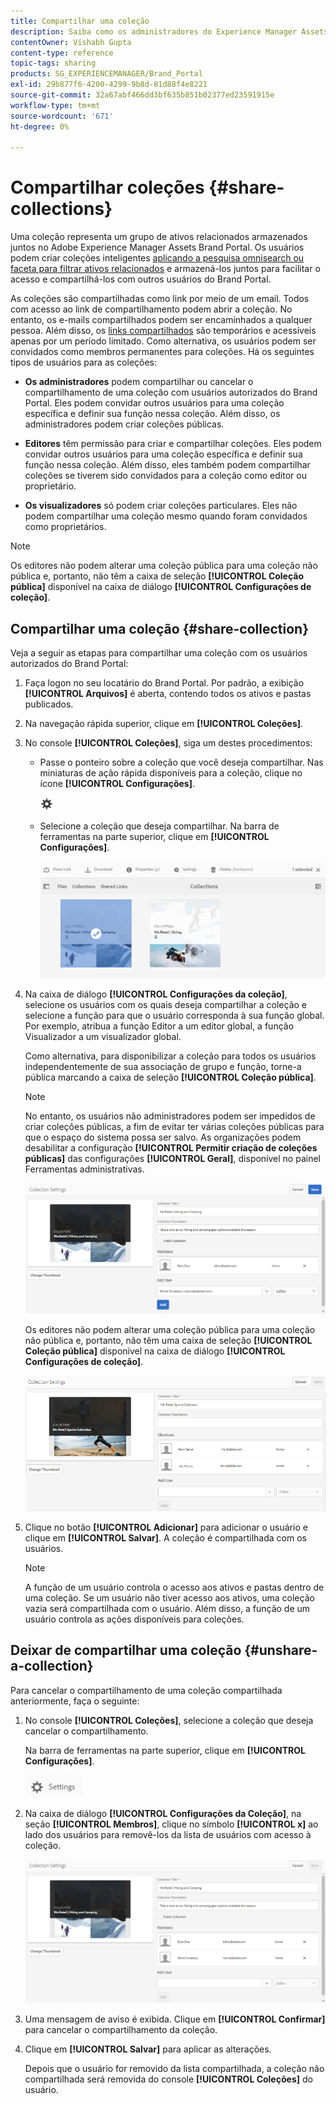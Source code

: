```yaml
---
title: Compartilhar uma coleção
description: Saiba como os administradores do Experience Manager Assets Brand Portal podem compartilhar e cancelar o compartilhamento de uma coleção inteligente com usuários autorizados. Os editores podem visualizar e compartilhar somente as coleções criadas por eles, compartilhadas com eles e coleções públicas.
contentOwner: Vishabh Gupta
content-type: reference
topic-tags: sharing
products: SG_EXPERIENCEMANAGER/Brand_Portal
exl-id: 29b877f6-4200-4299-9b8d-81d88f4e8221
source-git-commit: 32a67abf466dd3bf635b851b02377ed23591915e
workflow-type: tm+mt
source-wordcount: '671'
ht-degree: 0%

---
```


# Compartilhar coleções {#share-collections}

Uma coleção representa um grupo de ativos relacionados armazenados juntos no Adobe Experience Manager Assets Brand Portal. Os usuários podem criar coleções inteligentes [aplicando a pesquisa omnisearch ou faceta para filtrar ativos relacionados](brand-portal-searching.md) e armazená-los juntos para facilitar o acesso e compartilhá-los com outros usuários do Brand Portal.

<!--The administrators can share and unshare a collection with the authorized Brand Portal users. Editors and viewers can view and share the collections created by them, shared with them, and public collections.-->

As coleções são compartilhadas como link por meio de um email. Todos com acesso ao link de compartilhamento podem abrir a coleção. No entanto, os e-mails compartilhados podem ser encaminhados a qualquer pessoa. Além disso, os [links compartilhados](https://experienceleague.adobe.com/pt-br/docs/experience-manager-brand-portal/using/share/brand-portal-link-share) são temporários e acessíveis apenas por um período limitado. Como alternativa, os usuários podem ser convidados como membros permanentes para coleções. Há os seguintes tipos de usuários para as coleções:

* **Os administradores** podem compartilhar ou cancelar o compartilhamento de uma coleção com usuários autorizados do Brand Portal. Eles podem convidar outros usuários para uma coleção específica e definir sua função nessa coleção. Além disso, os administradores podem criar coleções públicas.

* **Editores** têm permissão para criar e compartilhar coleções. Eles podem convidar outros usuários para uma coleção específica e definir sua função nessa coleção. Além disso, eles também podem compartilhar coleções se tiverem sido convidados para a coleção como editor ou proprietário.

* **Os visualizadores** só podem criar coleções particulares. Eles não podem compartilhar uma coleção mesmo quando foram convidados como proprietários.

>[!NOTE]
>
>Os editores não podem alterar uma coleção pública para uma coleção não pública e, portanto, não têm a caixa de seleção **[!UICONTROL Coleção pública]** disponível na caixa de diálogo **[!UICONTROL Configurações de coleção]**.

## Compartilhar uma coleção {#share-collection}

Veja a seguir as etapas para compartilhar uma coleção com os usuários autorizados do Brand Portal:

1. Faça logon no seu locatário do Brand Portal. Por padrão, a exibição **[!UICONTROL Arquivos]** é aberta, contendo todos os ativos e pastas publicados.

1. Na navegação rápida superior, clique em **[!UICONTROL Coleções]**.

1. No console **[!UICONTROL Coleções]**, siga um destes procedimentos:

   * Passe o ponteiro sobre a coleção que você deseja compartilhar. Nas miniaturas de ação rápida disponíveis para a coleção, clique no ícone **[!UICONTROL Configurações]**.

     ![](assets/settings-icon.png)

   * Selecione a coleção que deseja compartilhar. Na barra de ferramentas na parte superior, clique em **[!UICONTROL Configurações]**.

     ![](assets/collection-console.png)

1. Na caixa de diálogo **[!UICONTROL Configurações da coleção]**, selecione os usuários com os quais deseja compartilhar a coleção e selecione a função para que o usuário corresponda à sua função global. Por exemplo, atribua a função Editor a um editor global, a função Visualizador a um visualizador global.

   Como alternativa, para disponibilizar a coleção para todos os usuários independentemente de sua associação de grupo e função, torne-a pública marcando a caixa de seleção **[!UICONTROL Coleção pública]**.

   >[!NOTE]
   >
   >No entanto, os usuários não administradores podem ser impedidos de criar coleções públicas, a fim de evitar ter várias coleções públicas para que o espaço do sistema possa ser salvo. As organizações podem desabilitar a configuração **[!UICONTROL Permitir criação de coleções públicas]** das configurações **[!UICONTROL Geral]**, disponível no painel Ferramentas administrativas.

   ![](assets/collection_sharingadduser.png)

   Os editores não podem alterar uma coleção pública para uma coleção não pública e, portanto, não têm uma caixa de seleção **[!UICONTROL Coleção pública]** disponível na caixa de diálogo **[!UICONTROL Configurações de coleção]**.

   ![](assets/collection-setting-editor.png)

1. Clique no botão **[!UICONTROL Adicionar]** para adicionar o usuário e clique em **[!UICONTROL Salvar]**. A coleção é compartilhada com os usuários.

   >[!NOTE]
   >
   >A função de um usuário controla o acesso aos ativos e pastas dentro de uma coleção. Se um usuário não tiver acesso aos ativos, uma coleção vazia será compartilhada com o usuário. Além disso, a função de um usuário controla as ações disponíveis para coleções.

## Deixar de compartilhar uma coleção {#unshare-a-collection}

Para cancelar o compartilhamento de uma coleção compartilhada anteriormente, faça o seguinte:

1. No console **[!UICONTROL Coleções]**, selecione a coleção que deseja cancelar o compartilhamento.

   Na barra de ferramentas na parte superior, clique em **[!UICONTROL Configurações]**.

   ![](assets/collection_settings.png)

1. Na caixa de diálogo **[!UICONTROL Configurações da Coleção]**, na seção **[!UICONTROL Membros]**, clique no símbolo **[!UICONTROL x]** ao lado dos usuários para removê-los da lista de usuários com acesso à coleção.

   ![](assets/unshare_collection.png)

1. Uma mensagem de aviso é exibida. Clique em **[!UICONTROL Confirmar]** para cancelar o compartilhamento da coleção.

1. Clique em **[!UICONTROL Salvar]** para aplicar as alterações.

   Depois que o usuário for removido da lista compartilhada, a coleção não compartilhada será removida do console **[!UICONTROL Coleções]** do usuário.

<!--
1. Click the overlay icon on the left, and choose **[!UICONTROL Navigation]**.

   ![](assets/contenttree-1.png)

1. From the siderail on the left, click **[!UICONTROL Collections]**.

   ![](assets/access_collections.png)

1. From the **[!UICONTROL Collections]** console, do one of the following:

    * Hover the pointer over the collection you want to share. From the quick action thumbnails available for the collection, click the **[!UICONTROL Settings]** icon.

   ![](assets/settings_thumbnail.png)

    * Select the collection you want to share. From the toolbar at the top, click **[!UICONTROL Settings]**.
    
   ![](assets/collection-sharing.png)

1. In the [!UICONTROL Collection Settings] dialog box, select the users or groups with whom you want to share the collection and select the role for a user or a group to match their global role. For example, assign the Editor role to a global editor, the Viewer role to a global viewer.

   Alternatively, to make the collection available to all users irrespective of their group membership and role, make it public by selecting the **[!UICONTROL Public Collection]** check-box.

   >[!NOTE]
   >
   >However, non-admin users can be restricted from creating public collections, to avoid having numerous public collections so that system space can be saved. Organizations can disable the **[!UICONTROL Allow public collections creation]** configuration from [!UICONTROL General] settings available in admin tools panel.

   ![](assets/collection_sharingadduser.png)

   Editors cannot change a public collection to a non-public collection and, therefore, do not have **[!UICONTROL Public Collection]** check-box available in **[!UICONTROL Collection Settings]** dialog.

   ![](assets/collection-setting-editor.png)

1. Select **[!UICONTROL Add]**, and then **[!UICONTROL Save]**. The collection is shared with the chosen users.

   >[!NOTE]
   >
   >A user's role governs access to the assets and folders inside a collection. If a user does not have access to assets, an empty collection is shared with the user. Also, a user's role governs the actions available for collections.

## Unshare a collection {#unshare-a-collection}

To unshare a previously shared collection, do the following:

1. From the **[!UICONTROL Collections]** console, select the collection you want to unshare.

   In the toolbar, click **[!UICONTROL Settings]**.

   ![](assets/collection_settings.png)

1. On the **[!UICONTROL Collection Settings]** dialog box, under **[!UICONTROL Members]**, click the **[!UICONTROL x]** symbol next to users or groups to remove them from the list of users you shared the collection with.

   ![](assets/unshare_collection.png)

1. In the warning message box, click **[!UICONTROL Confirm]** to confirm unshare.

   Click **[!UICONTROL Save]**.

1. Log in to Brand Portal with the credentials of the user you removed from the shared list. The collection is removed from the **[!UICONTROL Collections]** console.
-->
